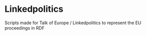 # Linkedpolitics
Scripts made for Talk of Europe / Linkedpolitics to represent the EU proceedings in RDF
